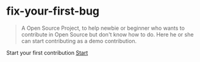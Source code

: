 # fix-your-first-bug

> A Open Source Project, to help newbie or beginner who wants to contribute in Open Source but don't know how to do. Here he or she can start contributing as a demo contribution.

Start your first contribution [Start](https://relaxed-hopper-ce959a.netlify.app/)
